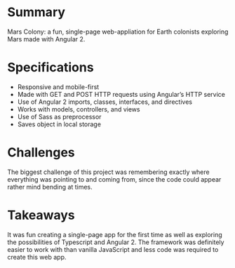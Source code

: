 # Summary

Mars Colony: a fun, single-page web-appliation for Earth colonists exploring Mars made with Angular 2.

# Specifications
* Responsive and mobile-first
* Made with GET and POST HTTP requests using Angular’s HTTP service
* Use of Angular 2 imports, classes, interfaces, and directives
* Works with models, controllers, and views
* Use of Sass as preprocessor
* Saves object in local storage

# Challenges
The biggest challenge of this project was remembering exactly where everything was pointing to and coming from, since the code could appear rather mind bending at times.

# Takeaways
It was fun creating a single-page app for the first time as well as exploring the possibilities of Typescript and Angular 2. The framework was definitely easier to work with than vanilla JavaScript and less code was required to create this web app. 
